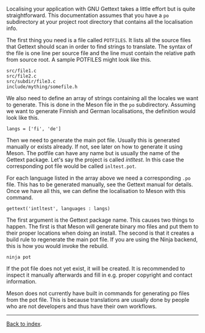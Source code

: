 Localising your application with GNU Gettext takes a little effort but is quite straightforward. This documentation assumes that you have a `po` subdirectory at your project root directory that contains all the localisation info.

The first thing you need is a file called `POTFILES`. It lists all the source files that Gettext should scan in order to find strings to translate. The syntax of the file is one line per source file and the line must contain the relative path from source root. A sample POTFILES might look like this.

    src/file1.c
    src/file2.c
    src/subdir/file3.c
    include/mything/somefile.h

We also need to define an array of strings containing all the locales we want to generate. This is done in the Meson file in the `po` subdirectory. Assuming we want to generate Finnish and German localisations, the definition would look like this.

    langs = ['fi', 'de']

Then we need to generate the main pot file. Usually this is generated manually or exists already. If not, see later on how to generate it using Meson. The potfile can have any name but is usually the name of the Gettext package. Let's say the project is called *intltest*. In this case the corresponding pot file would be called `inltest.pot`.

For each language listed in the array above we need a corresponding `.po` file. This has to be generated manually, see the Gettext manual for details. Once we have all this, we can define the localisation to Meson with this command.

    gettext('intltest', languages : langs)

The first argument is the Gettext package name. This causes two things to happen. The first is that Meson will generate binary mo files and put them to their proper locations when doing an install. The second is that it creates a build rule to regenerate the main pot file. If you are using the Ninja backend, this is how you would invoke the rebuild.

    ninja pot

If the pot file does not yet exist, it will be created. It is recommended to inspect it manually afterwards and fill in e.g. proper copyright and contact information.

Meson does not currently have built in commands for generating po files from the pot file. This is because translations are usually done by people who are not developers and thus have their own workflows.

---

[Back to index](Manual).

